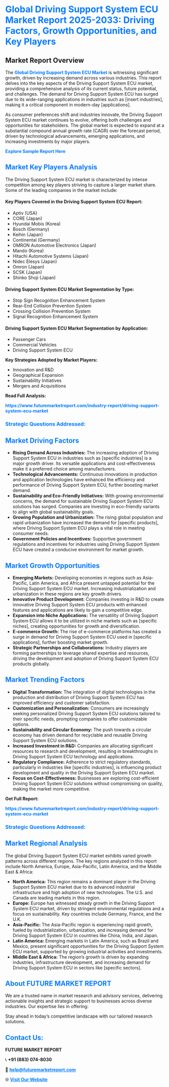 <h1 style="color: #007BFF;">Global Driving Support System ECU Market Report 2025-2033: Driving Factors, Growth Opportunities, and Key Players</h1>

<section id="overview">
<h2>Market Report Overview</h2>
<p>The <a href="https://www.futuremarketreport.com/industry-report/driving-support-system-ecu-market" style="color: #007BFF; text-decoration: none;"><strong>Global Driving Support System ECU Market</strong></a> is witnessing significant growth, driven by increasing demand across various industries. This report delves into the key aspects of the Driving Support System ECU market, providing a comprehensive analysis of its current status, future potential, and challenges. The demand for Driving Support System ECU has surged due to its wide-ranging applications in industries such as [insert industries], making it a critical component in modern-day [applications].</p>
<p>As consumer preferences shift and industries innovate, the Driving Support System ECU market continues to evolve, offering both challenges and opportunities for stakeholders. The global market is expected to expand at a substantial compound annual growth rate (CAGR) over the forecast period, driven by technological advancements, emerging applications, and increasing investments by major players.</p>
</section>

<section id="overview">
<p><a href="https://www.futuremarketreport.com/request-sample/reportId=126747" style="color: #007BFF; text-decoration: none;"><strong>Explore Sample Report Here</strong></a></p>
</section>

<section id="key-players">
<h2 style="color: #007BFF;">Market Key Players Analysis</h2>
<p>The Driving Support System ECU market is characterized by intense competition among key players striving to capture a larger market share. Some of the leading companies in the market include:</p>
<h4>Key Players Covered in the Driving Support System ECU Report:</h4>
<ul><li>Aptiv (USA)</li><li>CORE (Japan)</li><li>Hyundai Mobis (Korea)</li><li>Bosch (Germany)</li><li>Keihin (Japan)</li><li>Continental (Germany)</li><li>OMRON Automotive Electronics (Japan)</li><li>Mando (Korea)</li><li>Hitachi Automotive Systems (Japan)</li><li>Nidec Elesys (Japan)</li><li>Omron (Japan)</li><li>SCSK (Japan)</li><li>Shinko Shoji (Japan)</li></ul>
<h4>Driving Support System ECU Market Segmentation by Type:</h4>
<ul><li>Stop Sign Recognition Enhancement System</li><li>Rear-End Collision Prevention System</li><li>Crossing Collision Prevention System</li><li>Signal Recognition Enhancement System</li></ul>

<h4>Driving Support System ECU Market Segmentation by Application:</h4>
<ul><li>Passenger Cars</li><li>Commercial Vehicles</li><li>Driving Support System ECU</li></ul>
<p><strong>Key Strategies Adopted by Market Players:</strong></p>
<ul>
<li>Innovation and R&D</li>
<li>Geographical Expansion</li>
<li>Sustainability Initiatives</li>
<li>Mergers and Acquisitions</li>
</ul>
</section>

<section>
<p><strong>Read Full Analysis: </strong></p><a href="https://www.futuremarketreport.com/industry-report/driving-support-system-ecu-market" style="color: #007BFF; text-decoration: none;"><strong>https://www.futuremarketreport.com/industry-report/driving-support-system-ecu-market</strong></a>
<h3 style="color: #007BFF;">Strategic Questions Addressed:</h3>
</section>

<section id="driving-factors">
<h2 style="color: #007BFF;">Market Driving Factors</h2>
<ul>
<li><strong>Rising Demand Across Industries:</strong> The increasing adoption of Driving Support System ECU in industries such as [specific industries] is a major growth driver. Its versatile applications and cost-effectiveness make it a preferred choice among manufacturers.</li>
<li><strong>Technological Advancements:</strong> Continuous innovations in production and application technologies have enhanced the efficiency and performance of Driving Support System ECU, further boosting market demand.</li>
<li><strong>Sustainability and Eco-Friendly Initiatives:</strong> With growing environmental concerns, the demand for sustainable Driving Support System ECU solutions has surged. Companies are investing in eco-friendly variants to align with global sustainability goals.</li>
<li><strong>Growing Population and Urbanization:</strong> The rising global population and rapid urbanization have increased the demand for [specific products], where Driving Support System ECU plays a vital role in meeting consumer needs.</li>
<li><strong>Government Policies and Incentives:</strong> Supportive government regulations and incentives for industries using Driving Support System ECU have created a conducive environment for market growth.</li>
</ul>
</section>

<section id="growth-opportunities">
<h2 style="color: #007BFF;">Market Growth Opportunities</h2>
<ul>
<li><strong>Emerging Markets:</strong> Developing economies in regions such as Asia-Pacific, Latin America, and Africa present untapped potential for the Driving Support System ECU market. Increasing industrialization and urbanization in these regions are key growth drivers.</li>
<li><strong>Innovative Product Development:</strong> Companies investing in R&D to create innovative Driving Support System ECU products with enhanced features and applications are likely to gain a competitive edge.</li>
<li><strong>Expansion into Niche Applications:</strong> The versatility of Driving Support System ECU allows it to be utilized in niche markets such as [specific niches], creating opportunities for growth and diversification.</li>
<li><strong>E-commerce Growth:</strong> The rise of e-commerce platforms has created a surge in demand for Driving Support System ECU used in [specific applications], further boosting market growth.</li>
<li><strong>Strategic Partnerships and Collaborations:</strong> Industry players are forming partnerships to leverage shared expertise and resources, driving the development and adoption of Driving Support System ECU products globally.</li>
</ul>
</section>

<section id="trending-factors">
<h2 style="color: #007BFF;">Market Trending Factors</h2>
<ul>
<li><strong>Digital Transformation:</strong> The integration of digital technologies in the production and distribution of Driving Support System ECU has improved efficiency and customer satisfaction.</li>
<li><strong>Customization and Personalization:</strong> Consumers are increasingly seeking personalized Driving Support System ECU solutions tailored to their specific needs, prompting companies to offer customizable options.</li>
<li><strong>Sustainability and Circular Economy:</strong> The push towards a circular economy has driven demand for recyclable and reusable Driving Support System ECU solutions.</li>
<li><strong>Increased Investment in R&D:</strong> Companies are allocating significant resources to research and development, resulting in breakthroughs in Driving Support System ECU technology and applications.</li>
<li><strong>Regulatory Compliance:</strong> Adherence to strict regulatory standards, particularly in industries like [specific industries], is influencing product development and quality in the Driving Support System ECU market.</li>
<li><strong>Focus on Cost-Effectiveness:</strong> Businesses are exploring cost-efficient Driving Support System ECU solutions without compromising on quality, making the market more competitive.</li>
</ul>
</section>

<section>
<p><strong>Get Full Report: </strong></p><a href="https://www.futuremarketreport.com/industry-report/driving-support-system-ecu-market" style="color: #007BFF; text-decoration: none;"><strong>https://www.futuremarketreport.com/industry-report/driving-support-system-ecu-market</strong></a>
<h3 style="color: #007BFF;">Strategic Questions Addressed:</h3>
</section>


<section id="regional-analysis">
<h2 style="color: #007BFF;">Market Regional Analysis</h2>
<p>The global Driving Support System ECU market exhibits varied growth patterns across different regions. The key regions analyzed in this report include North America, Europe, Asia-Pacific, Latin America, and the Middle East & Africa:</p>
<ul>
<li><strong>North America:</strong> This region remains a dominant player in the Driving Support System ECU market due to its advanced industrial infrastructure and high adoption of new technologies. The U.S. and Canada are leading markets in this region.</li>
<li><strong>Europe:</strong> Europe has witnessed steady growth in the Driving Support System ECU market, driven by stringent environmental regulations and a focus on sustainability. Key countries include Germany, France, and the U.K.</li>
<li><strong>Asia-Pacific:</strong> The Asia-Pacific region is experiencing rapid growth, fueled by industrialization, urbanization, and increasing demand for Driving Support System ECU in countries like China, India, and Japan.</li>
<li><strong>Latin America:</strong> Emerging markets in Latin America, such as Brazil and Mexico, present significant opportunities for the Driving Support System ECU market, supported by growing industrial activities and investments.</li>
<li><strong>Middle East & Africa:</strong> The region’s growth is driven by expanding industries, infrastructure development, and increasing demand for Driving Support System ECU in sectors like [specific sectors].</li>
</ul>
</section>

<footer>
<h2 style="color: #007BFF;">About FUTURE MARKET REPORT</h2>
<p>We are a trusted name in market research and advisory services, delivering actionable insights and strategic support to businesses across diverse industries. Our expertise lies in offering:</p>

<p>Stay ahead in today’s competitive landscape with our tailored research solutions.</p>

<h2 style="color: #007BFF;">Contact Us:</h2>
<p><strong>FUTURE MARKET REPORT</strong></p>
<p>📞 <strong>+91 (883) 074-8030</strong></p>
<p>📧 <strong><a href="mailto:help@futuremarketreport.com" style="color: #007BFF;">help@futuremarketreport.com</a></strong></p>
<p>🌐 <strong><a href="https://www.futuremarketreport.com/" style="color: #007BFF;">Visit Our Website</a></strong></p>
</footer>